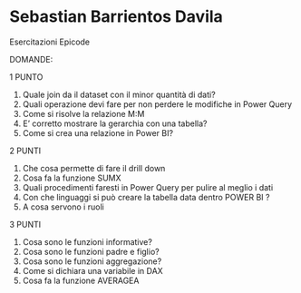 # Sebastian Barrientos Davila
Esercitazioni Epicode

DOMANDE: 

1 PUNTO 

1)	Quale join da il dataset con il minor quantità di dati? 
2)	Quali operazione devi fare per non perdere le modifiche in Power Query
3)	Come si risolve la relazione M:M 
4)	E’ corretto mostrare la gerarchia con una tabella?
5)	Come si crea una relazione in Power BI?

2 PUNTI 

1)	Che cosa permette di fare il drill down 
2)	Cosa fa la funzione SUMX
3)	Quali procedimenti faresti in Power Query per pulire al meglio i dati
4)	Con che linguaggi si può creare la tabella data dentro POWER BI ? 
5)	A cosa servono i ruoli 

3 PUNTI

1)	Cosa sono le funzioni informative? 
2)	Cosa sono le funzioni padre e figlio?
3)	Cosa sono le funzioni aggregazione?
4)	Come si dichiara una variabile in DAX
5)	Cosa fa la funzione AVERAGEA

